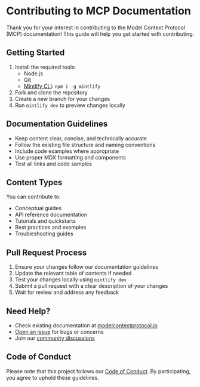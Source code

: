 # Contributing to MCP Documentation

Thank you for your interest in contributing to the Model Context Protocol (MCP) documentation! This guide will help you get started with contributing.

## Getting Started

1. Install the required tools:
   - Node.js
   - Git
   - [Mintlify CLI](https://www.npmjs.com/package/mintlify): `npm i -g mintlify`
2. Fork and clone the repository
3. Create a new branch for your changes
4. Run `mintlify dev` to preview changes locally

## Documentation Guidelines

- Keep content clear, concise, and technically accurate
- Follow the existing file structure and naming conventions
- Include code examples where appropriate
- Use proper MDX formatting and components
- Test all links and code samples

## Content Types

You can contribute to:

- Conceptual guides
- API reference documentation
- Tutorials and quickstarts
- Best practices and examples
- Troubleshooting guides

## Pull Request Process

1. Ensure your changes follow our documentation guidelines
2. Update the relevant table of contents if needed
3. Test your changes locally using `mintlify dev`
4. Submit a pull request with a clear description of your changes
5. Wait for review and address any feedback

## Need Help?

- Check existing documentation at [modelcontextprotocol.io](https://modelcontextprotocol.io)
- [Open an issue](https://github.com/modelcontextprotocol/docs/issues) for bugs or concerns
- Join our [community discussions](https://github.com/modelcontextprotocol/docs/discussions)

## Code of Conduct

Please note that this project follows our [Code of Conduct](CODE_OF_CONDUCT.md). By participating, you agree to uphold these guidelines.
